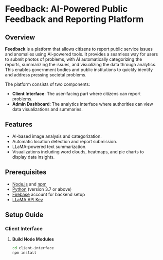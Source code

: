 # Feedback: AI-Powered Public Feedback and Reporting Platform

## Overview

**Feedback** is a platform that allows citizens to report public service issues and anomalies using AI-powered tools. It provides a seamless way for users to submit photos of problems, with AI automatically categorizing the reports, summarizing the issues, and visualizing the data through analytics. This enables government bodies and public institutions to quickly identify and address pressing societal problems.

The platform consists of two components:
- **Client Interface**: The user-facing part where citizens can report problems.
- **Admin Dashboard**: The analytics interface where authorities can view data visualizations and summaries.

## Features
- AI-based image analysis and categorization.
- Automatic location detection and report submission.
- LLaMA-powered text summarization.
- Visualizations including word clouds, heatmaps, and pie charts to display data insights.

## Prerequisites
- [Node.js](https://nodejs.org/) and [npm](https://www.npmjs.com/)
- [Python](https://www.python.org/) (version 3.7 or above)
- [Firebase](https://firebase.google.com/) account for backend setup
- [LLaMA API Key](https://llama.ai/)

## Setup Guide

### Client Interface

1. **Build Node Modules**
   ```bash
   cd client-interface
   npm install
